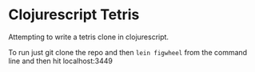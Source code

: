 # Clojurescript Tetris
Attempting to write a tetris clone in clojurescript.

To run just git clone the repo and then `lein figwheel` from the command line and then hit localhost:3449
